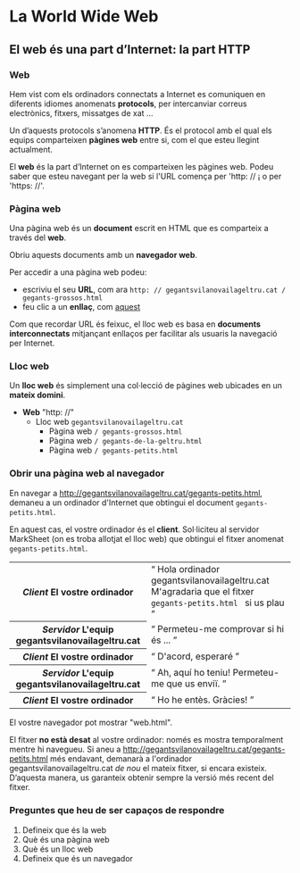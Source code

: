 # La World Wide Web

## El web és una part d’Internet: la part HTTP

### Web

Hem vist com els ordinadors connectats a Internet es comuniquen en diferents idiomes anomenats **protocols**, per intercanviar correus electrònics, fitxers, missatges de xat ...

Un d’aquests protocols s’anomena **HTTP**. És el protocol amb el qual els equips comparteixen **pàgines web** entre si, com el que esteu llegint actualment.

El **web** és la part d’Internet on es comparteixen les pàgines web. Podeu saber que esteu navegant per la web si l'URL comença per 'http: // ¡ o per 'https: //'.

### Pàgina web

Una pàgina web és un **document** escrit en HTML que es comparteix a través del **web**.

Obriu aquests documents amb un **navegador web**.

Per accedir a una pàgina web podeu:

* escriviu el seu **URL**, com ara `http: // gegantsvilanovailageltru.cat / gegants-grossos.html`
* feu clic a un **enllaç**, com [aquest](http://gegantsvilanovailageltru.cat/gegants-grossos.html)

Com que recordar URL és feixuc, el lloc web es basa en **documents interconnectats** mitjançant enllaços per facilitar als usuaris la navegació per Internet.

### Lloc web

Un **lloc web** és simplement una col·lecció de pàgines web ubicades en un **mateix domini**.

* **Web** "http: //"
  * Lloc web `gegantsvilanovailageltru.cat`
    * Pàgina web `/ gegants-grossos.html`
    * Pàgina web `/ gegants-de-la-geltru.html`
    * Pàgina web `/ gegants-petits.html`

### Obrir una pàgina web al navegador

En navegar a <http://gegantsvilanovailageltru.cat/gegants-petits.html>, demaneu a un ordinador d'Internet que obtingui el document `gegants-petits.html`.

En aquest cas, el vostre ordinador és el **client**. Sol·liciteu al servidor MarkSheet (on es troba allotjat el lloc web) que obtingui el fitxer anomenat `gegants-petits.html`.

<div class = "table">
  <table>
    <tr>
      <th>
        <em> Client </em>
        <strong> El vostre ordinador </strong>
      </th>
      <td>
        <q> Hola ordinador gegantsvilanovailageltru.cat M'agradaria que el fitxer <code> gegants-petits.html </code> si us plau </q>
      </td>
    </tr>
    <tr>
      <th>
        <em> Servidor </em>
        <strong> L'equip gegantsvilanovailageltru.cat  </strong>
      </th>
      <td>
        <q> Permeteu-me comprovar si hi és ... </q>
      </td>
    </tr>
    <tr>
      <th>
        <em> Client </em>
        <strong> El vostre ordinador </strong>
      </th>
      <td>
        <q> D'acord, esperaré </q>
      </td>
    </tr>
    <tr>
      <th>
        <em> Servidor </em>
        <strong> L'equip gegantsvilanovailageltru.cat  </strong>
      </th>
      <td>
        <q> Ah, aquí ho teniu! Permeteu-me que us enviï. </q>
      </td>
    </tr>
    <tr>
      <th>
        <em> Client </em>
        <strong> El vostre ordinador </strong>
      </th>
      <td>
        <q> Ho he entès. Gràcies! </q>
      </td>
    </tr>
  </table>
</div>

El vostre navegador pot mostrar "web.html".

El fitxer **no està desat** al vostre ordinador: només es mostra temporalment mentre hi navegueu. Si aneu a <http://gegantsvilanovailageltru.cat/gegants-petits.html> més endavant, demanarà a l'ordinador gegantsvilanovailageltru.cat _de nou_ el mateix fitxer, si encara existeix. D’aquesta manera, us garanteix obtenir sempre la versió més recent del fitxer.

### Preguntes que heu de ser capaços de respondre

1. Defineix que és la web
2. Què és una pàgina web
3. Què és un lloc web
4. Defineix que és un navegador
